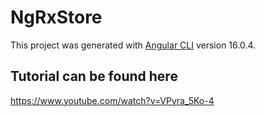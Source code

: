 # NgRxStore

This project was generated with [Angular CLI](https://github.com/angular/angular-cli) version 16.0.4.

## Tutorial can be found here
https://www.youtube.com/watch?v=VPyra_5Ko-4
